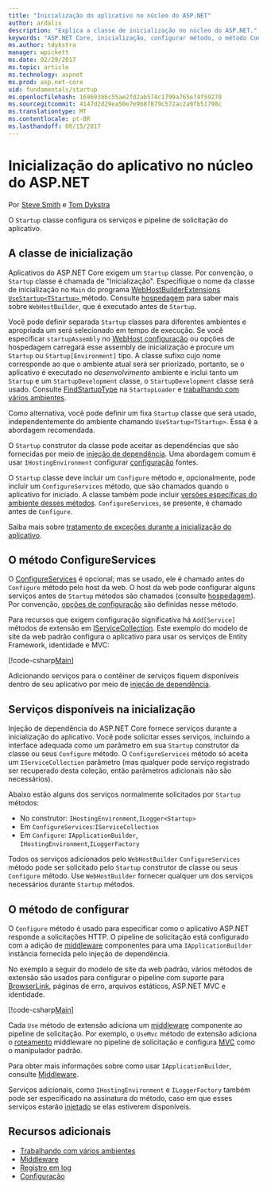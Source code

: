 ```yaml
---
title: "Inicialização do aplicativo no núcleo do ASP.NET"
author: ardalis
description: "Explica a classe de inicialização no núcleo do ASP.NET."
keywords: "ASP.NET Core, inicialização, configurar método, o método ConfigureServices"
ms.author: tdykstra
manager: wpickett
ms.date: 02/29/2017
ms.topic: article
ms.technology: aspnet
ms.prod: asp.net-core
uid: fundamentals/startup
ms.openlocfilehash: 16969386c55ae2fd2ab574c1799a765e74f59278
ms.sourcegitcommit: 4147d2d29ea50e7e9b87879c572ac2a9fb51798c
ms.translationtype: MT
ms.contentlocale: pt-BR
ms.lasthandoff: 08/15/2017
---
```

# <a name="application-startup-in-aspnet-core"></a>Inicialização do aplicativo no núcleo do ASP.NET

Por [Steve Smith](http://ardalis.com) e [Tom Dykstra](https://github.com/tdykstra/)

O `Startup` classe configura os serviços e pipeline de solicitação do aplicativo. 

## <a name="the-startup-class"></a>A classe de inicialização

Aplicativos do ASP.NET Core exigem um `Startup` classe. Por convenção, o `Startup` classe é chamada de "Inicialização". Especifique o nome da classe de inicialização no `Main` do programa [WebHostBuilderExtensions](https://docs.microsoft.com/aspnet/core/api/microsoft.aspnetcore.hosting.webhostbuilderextensions) [ `UseStartup<TStartup>` ](https://docs.microsoft.com/aspnet/core/api/microsoft.aspnetcore.hosting.webhostbuilderextensions#Microsoft_AspNetCore_Hosting_WebHostBuilderExtensions_UseStartup__1_Microsoft_AspNetCore_Hosting_IWebHostBuilder_) método. Consulte [hospedagem](xref:fundamentals/hosting) para saber mais sobre `WebHostBuilder`, que é executado antes de `Startup`.

Você pode definir separada `Startup` classes para diferentes ambientes e apropriada um será selecionado em tempo de execução. Se você especificar `startupAssembly` no [WebHost configuração](https://docs.microsoft.com/en-us/aspnet/core/fundamentals/hosting?tabs=aspnetcore2x#configuring-a-host) ou opções de hospedagem carregará esse assembly de inicialização e procure um `Startup` ou `Startup[Environment]` tipo. A classe sufixo cujo nome corresponde ao que o ambiente atual será ser priorizado, portanto, se o aplicativo é executado no *desenvolvimento* ambiente e inclui tanto um `Startup` e um `StartupDevelopment` classe, o `StartupDevelopment` classe será usado. Consulte [FindStartupType](https://github.com/aspnet/Hosting/blob/rel/1.1.0/src/Microsoft.AspNetCore.Hosting/Internal/StartupLoader.cs) na `StartupLoader` e [trabalhando com vários ambientes](environments.md#startup-conventions).

Como alternativa, você pode definir um fixa `Startup` classe que será usado, independentemente do ambiente chamando `UseStartup<TStartup>`. Essa é a abordagem recomendada.

O `Startup` construtor da classe pode aceitar as dependências que são fornecidas por meio de [injeção de dependência](xref:fundamentals/dependency-injection). Uma abordagem comum é usar `IHostingEnvironment` configurar [configuração](xref:fundamentals/configuration) fontes.

O `Startup` classe deve incluir um `Configure` método e, opcionalmente, pode incluir um `ConfigureServices` método, que são chamados quando o aplicativo for iniciado. A classe também pode incluir [versões específicas do ambiente desses métodos](xref:fundamentals/environments#startup-conventions). `ConfigureServices`, se presente, é chamado antes de `Configure`.

Saiba mais sobre [tratamento de exceções durante a inicialização do aplicativo](xref:fundamentals/error-handling#startup-exception-handling).

## <a name="the-configureservices-method"></a>O método ConfigureServices

O [ConfigureServices](https://docs.microsoft.com/en-us/aspnet/core/api/microsoft.aspnetcore.hosting.startupbase#Microsoft_AspNetCore_Hosting_StartupBase_ConfigureServices_Microsoft_Extensions_DependencyInjection_IServiceCollection_) é opcional; mas se usado, ele é chamado antes do `Configure` método pelo host da web. O host da web pode configurar alguns serviços antes de ``Startup`` métodos são chamados (consulte [hospedagem](xref:fundamentals/hosting)). Por convenção, [opções de configuração](xref:fundamentals/configuration) são definidas nesse método.

Para recursos que exigem configuração significativa há `Add[Service]` métodos de extensão em [IServiceCollection](https://docs.microsoft.com/en-us/aspnet/core/api/microsoft.extensions.dependencyinjection.iservicecollection). Este exemplo do modelo de site da web padrão configura o aplicativo para usar os serviços de Entity Framework, identidade e MVC:

[!code-csharp[Main](../common/samples/WebApplication1/Startup.cs?highlight=4,7,11&start=40&end=55)]

Adicionando serviços para o contêiner de serviços fiquem disponíveis dentro de seu aplicativo por meio de [injeção de dependência](xref:fundamentals/dependency-injection).

## <a name="services-available-in-startup"></a>Serviços disponíveis na inicialização

Injeção de dependência do ASP.NET Core fornece serviços durante a inicialização do aplicativo. Você pode solicitar esses serviços, incluindo a interface adequada como um parâmetro em sua `Startup` construtor da classe ou seus `Configure` método. O `ConfigureServices` método só aceita um `IServiceCollection` parâmetro (mas qualquer pode serviço registrado ser recuperado desta coleção, então parâmetros adicionais não são necessários).

Abaixo estão alguns dos serviços normalmente solicitados por `Startup` métodos:

* No construtor: `IHostingEnvironment`,`ILogger<Startup>`
* Em `ConfigureServices`:`IServiceCollection`
* Em `Configure`: `IApplicationBuilder`, `IHostingEnvironment`,`ILoggerFactory`

Todos os serviços adicionados pelo ``WebHostBuilder`` ``ConfigureServices`` método pode ser solicitado pelo ``Startup`` construtor de classe ou seus ``Configure`` método. Use `WebHostBuilder` fornecer qualquer um dos serviços necessários durante `Startup` métodos.

## <a name="the-configure-method"></a>O método de configurar

O `Configure` método é usado para especificar como o aplicativo ASP.NET responde a solicitações HTTP. O pipeline de solicitação está configurado com a adição de [middleware](middleware.md) componentes para uma `IApplicationBuilder` instância fornecida pelo injeção de dependência.

No exemplo a seguir do modelo de site da web padrão, vários métodos de extensão são usados para configurar o pipeline com suporte para [BrowserLink](http://vswebessentials.com/features/browserlink), páginas de erro, arquivos estáticos, ASP.NET MVC e identidade.

[!code-csharp[Main](../common/samples/WebApplication1/Startup.cs?highlight=8,9,10,14,17,19,21&start=58&end=84)]

Cada `Use` método de extensão adiciona um [middleware](xref:fundamentals/middleware) componente ao pipeline de solicitação. Por exemplo, o `UseMvc` método de extensão adiciona o [roteamento](routing.md) middleware no pipeline de solicitação e configura [MVC](xref:mvc/overview) como o manipulador padrão.

Para obter mais informações sobre como usar `IApplicationBuilder`, consulte [Middleware](xref:fundamentals/middleware).

Serviços adicionais, como `IHostingEnvironment` e `ILoggerFactory` também pode ser especificado na assinatura do método, caso em que esses serviços estarão [injetado](dependency-injection.md) se elas estiverem disponíveis. 

## <a name="additional-resources"></a>Recursos adicionais

* [Trabalhando com vários ambientes](xref:fundamentals/environments)
* [Middleware](xref:fundamentals/middleware)
* [Registro em log](xref:fundamentals/logging)
* [Configuração](xref:fundamentals/configuration)

